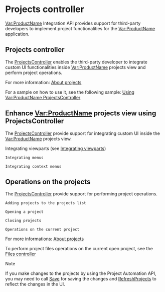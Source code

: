Projects controller
====
<Var:ProductName> Integration API provides support for third-party developers to implement project functionalities for the <Var:ProductName> application.

Projects controller
----
The [ProjectsController](../../api/integration/Sdl.TranslationStudioAutomation.IntegrationApi.ProjectsController.yml) enables the third-party developer to integrate custom UI functionalities inside <Var:ProductName> projects view and perform project operations.

For more information: [About projects](../projectautomation/about_projects.md)

For a sample on how to use it, see the following sample: [Using <Var:ProductName> ProjectsController](using_trados_studio_projectscontroller.md)

Enhance <Var:ProductName> projects view using ProjectsController
----
The [ProjectsController](../../api/integration/Sdl.TranslationStudioAutomation.IntegrationApi.ProjectsController.yml) provide support for integrating custom UI inside the <Var:ProductName> projects view.

Integrating viewparts (see [Integrating viewparts](integrating_viewparts.md))

    Integrating menus

    Integrating context menus

Operations on the projects
---
The [ProjectsController](../../api/integration/Sdl.TranslationStudioAutomation.IntegrationApi.ProjectsController.yml)  provide support for performing project operations.

    Adding projects to the projects list

    Opening a project

    Closing projects

    Operations on the current project

For more informations: [About projects](../projectautomation/about_projects.md)

To perform project files operations on the current open project, see the [Files controller](files_controller.md)

> [!NOTE]
>
> If you make changes to the projects by using the Project Automation API, you may need to call [Save](../../api/projectautomation/Sdl.ProjectAutomation.FileBased.FileBasedProject.yml#Sdl_ProjectAutomation_FileBased_FileBasedProject_Save) for saving the changes and [RefreshProjects](../../api/integration/Sdl.TranslationStudioAutomation.IntegrationApi.ProjectsController.yml#Sdl_TranslationStudioAutomation_IntegrationApi_ProjectsController_RefreshProjects) to reflect the changes in the UI.